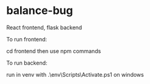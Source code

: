 # balance-bug

React frontend, flask backend

To run frontend:

cd frontend then use npm commands

To run backend:

run in venv with .\env\Scripts\Activate.ps1 on windows